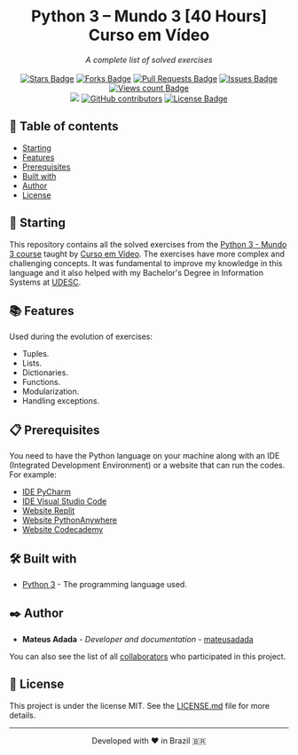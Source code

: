 <h1 align="center">Python 3 – Mundo 3 [40 Hours] Curso em Vídeo</h1>
<div align="center"><i>A complete list of solved exercises</i><br><br>
<a href="https://github.com/mateusadada/python3-Mundo3-CursoEmVideo/stargazers"><img src="https://img.shields.io/github/stars/mateusadada/python3-Mundo3-CursoEmVideo" alt="Stars Badge"/></a>
<a href="https://github.com/mateusadada/python3-Mundo3-CursoEmVideo/network/members"><img src="https://img.shields.io/github/forks/mateusadada/python3-Mundo3-CursoEmVideo" alt="Forks Badge"/></a>
<a href="https://github.com/mateusadada/python3-Mundo3-CursoEmVideo/pulls"><img src="https://img.shields.io/github/issues-pr/mateusadada/python3-Mundo3-CursoEmVideo" alt="Pull Requests Badge"/></a>
<a href="https://github.com/mateusadada/python3-Mundo3-CursoEmVideo/issues"><img src="https://img.shields.io/github/issues/mateusadada/python3-Mundo3-CursoEmVideo" alt="Issues Badge"/></a>
<a href="https://github.com/python3-Mundo3-CursoEmVideo"><img src="https://komarev.com/ghpvc/?username=python3-Mundo3-CursoEmVideo&color=447ff7&label=views" alt="Views count Badge"/></a>
<br><a href="https://mateusadada.github.io/python3-Mundo3-CursoEmVideo" target="blank"><img src="https://img.shields.io/website?url=https%3A%2F%2Fmateusadada.github.io%2Fpython3-Mundo3-CursoEmVideo&logo=github" /></a>
<a href="https://github.com/mateusadada/python3-Mundo3-CursoEmVideo/graphs/contributors"><img alt="GitHub contributors" src="https://img.shields.io/github/contributors/mateusadada/python3-Mundo3-CursoEmVideo?color=2b9348"></a>
<a href="https://github.com/mateusadada/python3-Mundo3-CursoEmVideo/blob/main/LICENSE"><img src="https://img.shields.io/github/license/mateusadada/python3-Mundo3-CursoEmVideo?color=2b9348" alt="License Badge"/></a>
</div>

## 📜 Table of contents

- [Starting](#-starting)
- [Features](#-features)
- [Prerequisites](#-prerequisites)
- [Built with](#️-built-with)
- [Author](#️-author)
- [License](#-license)

## 🚀 Starting

This repository contains all the solved exercises from the [Python 3 - Mundo 3 course](https://www.cursoemvideo.com/curso/python-3-mundo-3/) taught by [Curso em Vídeo](https://www.cursoemvideo.com/). The exercises have more complex and challenging concepts. It was fundamental to improve my knowledge in this language and it also helped with my Bachelor's Degree in Information Systems at [UDESC](https://www.udesc.br/).

## 📚 Features

Used during the evolution of exercises:

- Tuples.
- Lists.
- Dictionaries.
- Functions.
- Modularization.
- Handling exceptions.

## 📋 Prerequisites

You need to have the Python language on your machine along with an IDE (Integrated Development Environment) or a website that can run the codes. For example:

* [IDE PyCharm](https://www.jetbrains.com/pycharm/)
* [IDE Visual Studio Code](https://code.visualstudio.com/)
* [Website Replit](https://replit.com/)
* [Website PythonAnywhere](https://www.pythonanywhere.com/)
* [Website Codecademy](https://www.codecademy.com/)

## 🛠️ Built with

* [Python 3](https://www.python.org/) - The programming language used.

## ✒️ Author

* **Mateus Adada** - *Developer and documentation* - [mateusadada](https://github.com/mateusadada)

You can also see the list of all [collaborators](https://github.com/mateusadada/python3-Mundo3-CursoEmVideo/graphs/contributors) who participated in this project.

## 📄 License

This project is under the license MIT. See the [LICENSE.md](https://github.com/mateusadada/python3-Mundo3-CursoEmVideo/blob/main/LICENSE) file for more details.

<hr><p align="center">Developed with ❤️ in Brazil 🇧🇷</p>
